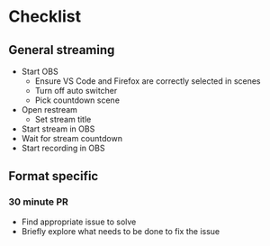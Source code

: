 # Checklist

## General streaming

- Start OBS
  - Ensure VS Code and Firefox are correctly selected in scenes
  - Turn off auto switcher
  - Pick countdown scene
- Open restream
  - Set stream title
- Start stream in OBS
- Wait for stream countdown
- Start recording in OBS

## Format specific

### 30 minute PR

- Find appropriate issue to solve
- Briefly explore what needs to be done to fix the issue
